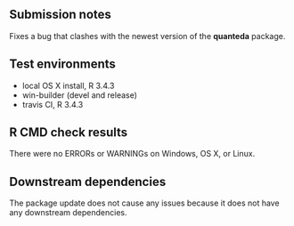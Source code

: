 ## Submission notes

Fixes a bug that clashes with the newest version of the **quanteda** package.

## Test environments

* local OS X install, R 3.4.3
* win-builder (devel and release)
* travis CI, R 3.4.3

## R CMD check results

There were no ERRORs or WARNINGs on Windows, OS X, or Linux. 

## Downstream dependencies

The package update does not cause any issues because it does not have any downstream dependencies. 


